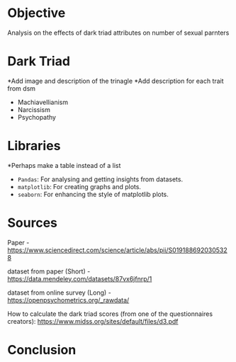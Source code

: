 # Objective
Analysis on the effects of dark triad attributes on number of sexual parnters

# Dark Triad
*Add image and description of the trinagle
*Add description for each trait from dsm
<ul>
  <li>Machiavellianism</li>
  <li>Narcissism</li>
  <li>Psychopathy</li>
</ul>

# Libraries
*Perhaps make a table instead of a list
<ul>
  <li><code>Pandas</code>: For analysing and getting insights from datasets.</li>
  <li><code>matplotlib</code>: For creating graphs and plots.</li>
  <li><code>seaborn</code>: For enhancing the style of matplotlib plots.</li>
</ul>

# Sources
Paper - 
https://www.sciencedirect.com/science/article/abs/pii/S0191886920305328

dataset from paper (Short) - 
https://data.mendeley.com/datasets/87vx6jfnrp/1

dataset from online survey (Long) - 
https://openpsychometrics.org/_rawdata/

How to calculate the dark triad scores (from one of the questionnaires creators):
https://www.midss.org/sites/default/files/d3.pdf

# Conclusion
